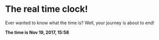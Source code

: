 # The real time clock!

Ever wanted to know what the time is? Well, your journey is about to end!

**The time is Nov 19, 2017, 15:58**
